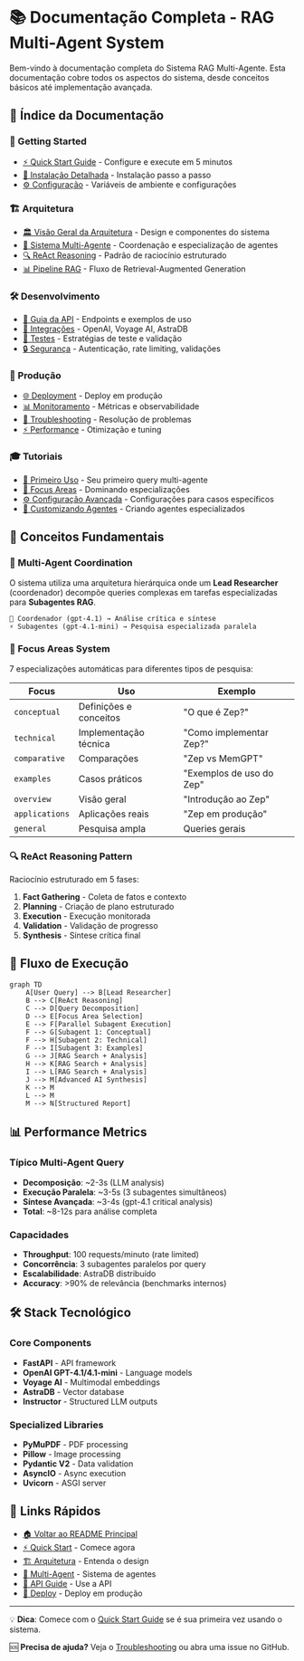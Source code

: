# 📚 Documentação Completa - RAG Multi-Agent System

Bem-vindo à documentação completa do Sistema RAG Multi-Agente. Esta documentação cobre todos os aspectos do sistema, desde conceitos básicos até implementação avançada.

## 📖 Índice da Documentação

### 🚀 Getting Started
- [⚡ Quick Start Guide](quick-start.md) - Configure e execute em 5 minutos
- [🔧 Instalação Detalhada](installation.md) - Instalação passo a passo
- [⚙️ Configuração](configuration.md) - Variáveis de ambiente e configurações

### 🏗️ Arquitetura
- [🏛️ Visão Geral da Arquitetura](architecture.md) - Design e componentes do sistema
- [🤖 Sistema Multi-Agente](multi-agent.md) - Coordenação e especialização de agentes
- [🔍 ReAct Reasoning](reasoning.md) - Padrão de raciocínio estruturado
- [📊 Pipeline RAG](rag-pipeline.md) - Fluxo de Retrieval-Augmented Generation

### 🛠️ Desenvolvimento
- [📝 Guia da API](api-guide.md) - Endpoints e exemplos de uso
- [🔌 Integrações](integrations.md) - OpenAI, Voyage AI, AstraDB
- [🧪 Testes](testing.md) - Estratégias de teste e validação
- [🔒 Segurança](security.md) - Autenticação, rate limiting, validações

### 🚀 Produção
- [🌐 Deployment](deployment.md) - Deploy em produção
- [📊 Monitoramento](monitoring.md) - Métricas e observabilidade  
- [🔧 Troubleshooting](troubleshooting.md) - Resolução de problemas
- [⚡ Performance](performance.md) - Otimização e tuning

### 🎓 Tutoriais
- [🔰 Primeiro Uso](tutorials/first-use.md) - Seu primeiro query multi-agente
- [🎯 Focus Areas](tutorials/focus-areas.md) - Dominando especializações
- [⚙️ Configuração Avançada](tutorials/advanced-config.md) - Configurações para casos específicos
- [🤖 Customizando Agentes](tutorials/custom-agents.md) - Criando agentes especializados

## 🎯 Conceitos Fundamentais

### 🤖 Multi-Agent Coordination
O sistema utiliza uma arquitetura hierárquica onde um **Lead Researcher** (coordenador) decompõe queries complexas em tarefas especializadas para **Subagentes RAG**.

```
🧠 Coordenador (gpt-4.1) → Análise crítica e síntese
⚡ Subagentes (gpt-4.1-mini) → Pesquisa especializada paralela
```

### 🎯 Focus Areas System
7 especializações automáticas para diferentes tipos de pesquisa:

| Focus | Uso | Exemplo |
|-------|-----|---------|
| `conceptual` | Definições e conceitos | "O que é Zep?" |
| `technical` | Implementação técnica | "Como implementar Zep?" |
| `comparative` | Comparações | "Zep vs MemGPT" |
| `examples` | Casos práticos | "Exemplos de uso do Zep" |
| `overview` | Visão geral | "Introdução ao Zep" |
| `applications` | Aplicações reais | "Zep em produção" |
| `general` | Pesquisa ampla | Queries gerais |

### 🔍 ReAct Reasoning Pattern
Raciocínio estruturado em 5 fases:

1. **Fact Gathering** - Coleta de fatos e contexto
2. **Planning** - Criação de plano estruturado  
3. **Execution** - Execução monitorada
4. **Validation** - Validação de progresso
5. **Synthesis** - Síntese crítica final

## 🚀 Fluxo de Execução

```mermaid
graph TD
    A[User Query] --> B[Lead Researcher]
    B --> C[ReAct Reasoning]
    C --> D[Query Decomposition]
    D --> E[Focus Area Selection]
    E --> F[Parallel Subagent Execution]
    F --> G[Subagent 1: Conceptual]
    F --> H[Subagent 2: Technical] 
    F --> I[Subagent 3: Examples]
    G --> J[RAG Search + Analysis]
    H --> K[RAG Search + Analysis]
    I --> L[RAG Search + Analysis]
    J --> M[Advanced AI Synthesis]
    K --> M
    L --> M
    M --> N[Structured Report]
```

## 📊 Performance Metrics

### Típico Multi-Agent Query
- **Decomposição**: ~2-3s (LLM analysis)
- **Execução Paralela**: ~3-5s (3 subagentes simultâneos)
- **Síntese Avançada**: ~3-4s (gpt-4.1 critical analysis)
- **Total**: ~8-12s para análise completa

### Capacidades
- **Throughput**: 100 requests/minuto (rate limited)
- **Concorrência**: 3 subagentes paralelos por query
- **Escalabilidade**: AstraDB distribuído
- **Accuracy**: >90% de relevância (benchmarks internos)

## 🛠️ Stack Tecnológico

### Core Components
- **FastAPI** - API framework
- **OpenAI GPT-4.1/4.1-mini** - Language models
- **Voyage AI** - Multimodal embeddings
- **AstraDB** - Vector database
- **Instructor** - Structured LLM outputs

### Specialized Libraries  
- **PyMuPDF** - PDF processing
- **Pillow** - Image processing
- **Pydantic V2** - Data validation
- **AsyncIO** - Async execution
- **Uvicorn** - ASGI server

## 🔗 Links Rápidos

- [🏠 Voltar ao README Principal](../README.md)
- [⚡ Quick Start](quick-start.md) - Comece agora
- [🏗️ Arquitetura](architecture.md) - Entenda o design
- [🤖 Multi-Agent](multi-agent.md) - Sistema de agentes
- [📝 API Guide](api-guide.md) - Use a API
- [🚀 Deploy](deployment.md) - Deploy em produção

---

💡 **Dica**: Comece com o [Quick Start Guide](quick-start.md) se é sua primeira vez usando o sistema.

🆘 **Precisa de ajuda?** Veja o [Troubleshooting](troubleshooting.md) ou abra uma issue no GitHub.